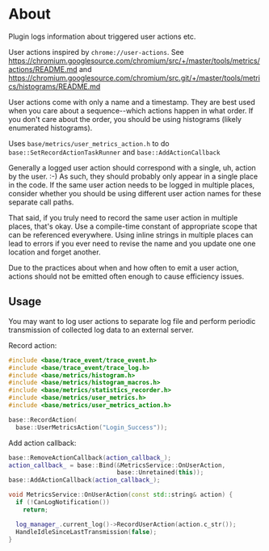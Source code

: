 ﻿# About

Plugin logs information about triggered user actions etc.

User actions inspired by `chrome://user-actions`. See https://chromium.googlesource.com/chromium/src/+/master/tools/metrics/actions/README.md and https://chromium.googlesource.com/chromium/src.git/+/master/tools/metrics/histograms/README.md

User actions come with only a name and a timestamp. They are best used when you care about a sequence--which actions happen in what order. If you don't care about the order, you should be using histograms (likely enumerated histograms).

Uses `base/metrics/user_metrics_action.h` to do `base::SetRecordActionTaskRunner` and `base::AddActionCallback`

Generally a logged user action should correspond with a single, uh, action by the user. :-) As such, they should probably only appear in a single place in the code. If the same user action needs to be logged in multiple places, consider whether you should be using different user action names for these separate call paths.

That said, if you truly need to record the same user action in multiple places, that's okay. Use a compile-time constant of appropriate scope that can be referenced everywhere. Using inline strings in multiple places can lead to errors if you ever need to revise the name and you update one one location and forget another.

Due to the practices about when and how often to emit a user action, actions should not be emitted often enough to cause efficiency issues.

## Usage

You may want to log user actions to separate log file and perform periodic transmission of collected log data to an external server.

Record action:

```cpp
#include <base/trace_event/trace_event.h>
#include <base/trace_event/trace_log.h>
#include <base/metrics/histogram.h>
#include <base/metrics/histogram_macros.h>
#include <base/metrics/statistics_recorder.h>
#include <base/metrics/user_metrics.h>
#include <base/metrics/user_metrics_action.h>

base::RecordAction(
  base::UserMetricsAction("Login_Success"));
```

Add action callback:

```cpp
base::RemoveActionCallback(action_callback_);
action_callback_ = base::Bind(&MetricsService::OnUserAction,
                              base::Unretained(this));
base::AddActionCallback(action_callback_);
```

```cpp
void MetricsService::OnUserAction(const std::string& action) {
  if (!CanLogNotification())
    return;

  log_manager_.current_log()->RecordUserAction(action.c_str());
  HandleIdleSinceLastTransmission(false);
}
```
